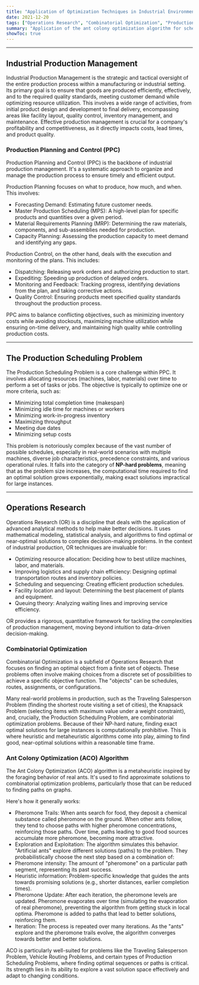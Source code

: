 ```yaml
---
title: "Application of Optimization Techniques in Industrial Environments"
date: 2021-12-20
tags: ["Operations Research", "Combinatorial Optimization", "Production Planning and Control", "Process Optimization"]
summary: "Application of the ant colony optimization algorithm for scheduling items in assembly lines."
showToc: true
---
```


---

## Industrial Production Management

Industrial Production Management is the strategic and tactical oversight of the entire production process within a manufacturing or industrial setting. Its primary goal is to ensure that goods are produced efficiently, effectively, and to the required quality standards, meeting customer demand while optimizing resource utilization. This involves a wide range of activities, from initial product design and development to final delivery, encompassing areas like facility layout, quality control, inventory management, and maintenance. Effective production management is crucial for a company's profitability and competitiveness, as it directly impacts costs, lead times, and product quality.

### Production Planning and Control (PPC)

Production Planning and Control (PPC) is the backbone of industrial production management. It's a systematic approach to organize and manage the production process to ensure timely and efficient output.

Production Planning focuses on what to produce, how much, and when. This involves:
* Forecasting Demand: Estimating future customer needs.
* Master Production Scheduling (MPS): A high-level plan for specific products and quantities over a given period.
* Material Requirements Planning (MRP): Determining the raw materials, components, and sub-assemblies needed for production.
* Capacity Planning: Assessing the production capacity to meet demand and identifying any gaps.

Production Control, on the other hand, deals with the execution and monitoring of the plans. This includes:
* Dispatching: Releasing work orders and authorizing production to start.
* Expediting: Speeding up production of delayed orders.
* Monitoring and Feedback: Tracking progress, identifying deviations from the plan, and taking corrective actions.
* Quality Control: Ensuring products meet specified quality standards throughout the production process.

PPC aims to balance conflicting objectives, such as minimizing inventory costs while avoiding stockouts, maximizing machine utilization while ensuring on-time delivery, and maintaining high quality while controlling production costs.

---

## The Production Scheduling Problem

The Production Scheduling Problem is a core challenge within PPC. It involves allocating resources (machines, labor, materials) over time to perform a set of tasks or jobs. The objective is typically to optimize one or more criteria, such as:

* Minimizing total completion time (makespan)
* Minimizing idle time for machines or workers
* Minimizing work-in-progress inventory
* Maximizing throughput
* Meeting due dates
* Minimizing setup costs

This problem is notoriously complex because of the vast number of possible schedules, especially in real-world scenarios with multiple machines, diverse job characteristics, precedence constraints, and various operational rules. It falls into the category of **NP-hard problems**, meaning that as the problem size increases, the computational time required to find an optimal solution grows exponentially, making exact solutions impractical for large instances.

---

## Operations Research

Operations Research (OR) is a discipline that deals with the application of advanced analytical methods to help make better decisions. It uses mathematical modeling, statistical analysis, and algorithms to find optimal or near-optimal solutions to complex decision-making problems. In the context of industrial production, OR techniques are invaluable for:

* Optimizing resource allocation: Deciding how to best utilize machines, labor, and materials.
* Improving logistics and supply chain efficiency: Designing optimal transportation routes and inventory policies.
* Scheduling and sequencing: Creating efficient production schedules.
* Facility location and layout: Determining the best placement of plants and equipment.
* Queuing theory: Analyzing waiting lines and improving service efficiency.

OR provides a rigorous, quantitative framework for tackling the complexities of production management, moving beyond intuition to data-driven decision-making.

### Combinatorial Optimization

Combinatorial Optimization is a subfield of Operations Research that focuses on finding an optimal object from a finite set of objects. These problems often involve making choices from a discrete set of possibilities to achieve a specific objective function. The "objects" can be schedules, routes, assignments, or configurations.

Many real-world problems in production, such as the Traveling Salesperson Problem (finding the shortest route visiting a set of cities), the Knapsack Problem (selecting items with maximum value under a weight constraint), and, crucially, the Production Scheduling Problem, are combinatorial optimization problems. Because of their NP-hard nature, finding exact optimal solutions for large instances is computationally prohibitive. This is where heuristic and metaheuristic algorithms come into play, aiming to find good, near-optimal solutions within a reasonable time frame.

### Ant Colony Optimization (ACO) Algorithm

The Ant Colony Optimization (ACO) algorithm is a metaheuristic inspired by the foraging behavior of real ants. It's used to find approximate solutions to combinatorial optimization problems, particularly those that can be reduced to finding paths on graphs.

Here's how it generally works:

* Pheromone Trails: When ants search for food, they deposit a chemical substance called pheromone on the ground. When other ants follow, they tend to choose paths with higher pheromone concentrations, reinforcing those paths. Over time, paths leading to good food sources accumulate more pheromone, becoming more attractive.
* Exploration and Exploitation: The algorithm simulates this behavior. "Artificial ants" explore different solutions (paths) to the problem. They probabilistically choose the next step based on a combination of:
* Pheromone intensity: The amount of "pheromone" on a particular path segment, representing its past success.
* Heuristic information: Problem-specific knowledge that guides the ants towards promising solutions (e.g., shorter distances, earlier completion times).
* Pheromone Update: After each iteration, the pheromone levels are updated. Pheromone evaporates over time (simulating the evaporation of real pheromone), preventing the algorithm from getting stuck in local optima. Pheromone is added to paths that lead to better solutions, reinforcing them.
* Iteration: The process is repeated over many iterations. As the "ants" explore and the pheromone trails evolve, the algorithm converges towards better and better solutions.

ACO is particularly well-suited for problems like the Traveling Salesperson Problem, Vehicle Routing Problems, and certain types of Production Scheduling Problems, where finding optimal sequences or paths is critical. Its strength lies in its ability to explore a vast solution space effectively and adapt to changing conditions.
